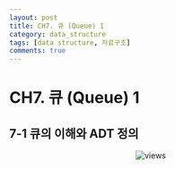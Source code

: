 ```yaml
---
layout: post
title: CH7. 큐 (Queue) 1
category: data_structure
tags: [data structure, 자료구조]
comments: true
---
```


# CH7. 큐 (Queue) 1

## 7-1 큐의 이해와 ADT 정의

<center>
<figure>
<img src="/assets/post_img/data_structure/2019-06-01-data_structure/fig_1.png" alt="views">
<figcaption> </figcaption>
</figure>
</center>
